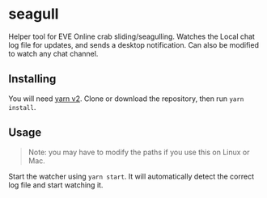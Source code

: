# seagull
Helper tool for EVE Online crab sliding/seagulling. Watches the Local chat log file for updates, and sends a desktop notification. Can also be modified to watch any chat channel.

## Installing
You will need [yarn v2](https://yarnpkg.com/getting-started/install). Clone or download the repository, then run `yarn install`.

## Usage
> Note: you may have to modify the paths if you use this on Linux or Mac.

Start the watcher using `yarn start`. It will automatically detect the correct log file and start watching it.
